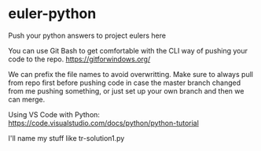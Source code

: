 # euler-python
Push your python answers to project eulers here

You can use Git Bash to get comfortable with the CLI way of pushing your code to the repo.
https://gitforwindows.org/

We can prefix the file names to avoid overwritting. Make sure to always pull from repo first before pushing code in case the master branch changed from me pushing something, or just set up your own branch and then we can merge.

Using VS Code with Python:
https://code.visualstudio.com/docs/python/python-tutorial


I'll name my stuff like tr-solution1.py

